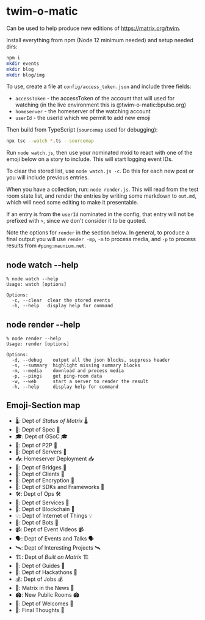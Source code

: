 # twim-o-matic

Can be used to help produce new editions of <https://matrix.org/twim>.

Install everything from npm (Node 12 minimum needed) and setup needed dirs:

```bash
npm i
mkdir events
mkdir blog
mkdir blog/img
```

To use, create a file at `config/access_token.json` and include three fields:

* `accessToken` - the accessToken of the account that will used for watching (in the live environment this is @twim-o-matic:bpulse.org)
* `homeserver` - the homeserver of the watching account
* `userId` - the userId which we permit to add new emoji

Then build from TypeScript (`sourcemap` used for debugging):

```bash
npx tsc --watch *.ts --sourcemap
```

Run `node watch.js`, then use your nominated mxid to react with one of the emoji below on a story to include. This will start logging event IDs.

To clear the stored list, use `node watch.js -c`. Do this for each new post or you will include previous entries.

When you have a collection, run: `node render.js`. This will read from the test room state list, and render the entries by writing some markdown to `out.md`, which will need some editing to make it presentable.

If an entry is from the `userId` nominated in the config, that entry will not be prefixed with `>`, since we don't consider it to be quoted.

Note the options for `render` in the section below. In general, to produce a final output you will use `render -mp`, `-m` to process media, and `-p` to process results from `#ping:maunium.net`.

## node watch --help

```
% node watch --help
Usage: watch [options]

Options:
  -c, --clear  clear the stored events
  -h, --help   display help for command
```

## node render --help

```
% node render --help
Usage: render [options]

Options:
  -d, --debug    output all the json blocks, suppress header
  -s, --summary  highlight missing summary blocks
  -m, --media    download and process media
  -p, --pings    get ping-room data
  -w, --web      start a server to render the result
  -h, --help     display help for command
```

## Emoji-Section map

* 🌡️: Dept of *Status of Matrix* 🌡️
* 📜: Dept of Spec 📜
* 🎓️: Dept of GSoC 🎓️
* 👥: Dept of P2P 👥
* 🏢: Dept of Servers 🏢
* 📥️: Homeserver Deployment 📥️
* 🌉: Dept of Bridges 🌉
* 📱: Dept of Clients 📱
* 🔐: Dept of Encryption 🔐
* 🧰: Dept of SDKs and Frameworks 🧰
* 🛠️: Dept of Ops 🛠
* 🚀: Dept of Services 🚀
* 🤷: Dept of Blockchain 🤷‍
* 💡: Dept of Internet of Things 💡
* 🤖: Dept of Bots 🤖
* 📹: Dept of Event Videos 📹
* 🗣️: Dept of Events and Talks 🗣️
* 🛰️: Dept of Interesting Projects 🛰️
* 🏗: Dept of *Built on Matrix* 🏗
* 🧭: Dept of Guides 🧭
* 🍕: Dept of Hackathons 🍕
* 💰️: Dept of Jobs 💰️
* 📰: Matrix in the News 📰
* 🏟: New Public Rooms 🏟
* 👐: Dept of Welcomes 👐
* 💭: Final Thoughts 💭